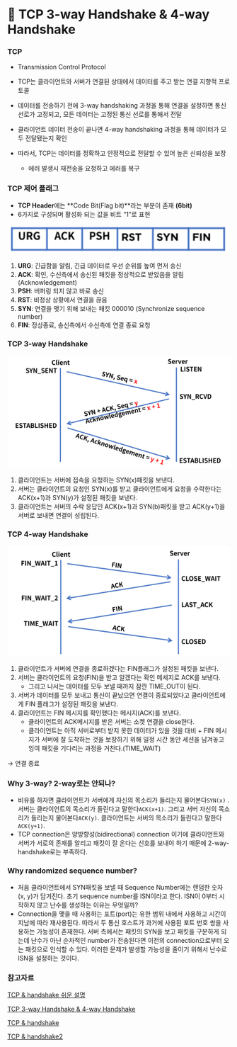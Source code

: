 # 🤝 TCP 3-way Handshake & 4-way Handshake

### TCP

- Transmission Control Protocol

- TCP는 클라이언트와 서버가 연결된 상태에서 데이터를 주고 받는 연결 지향적 프로토콜

- 데이터를 전송하기 전에 3-way handshaking 과정을 통해 연결을 설정하면 통신 선로가 고정되고, 모든 데이터는 고정된 통신 선로를 통해서 전달

- 클라이언트 데이터 전송이 끝나면 4-way handshaking 과정을 통해 데이터가 모두 전달됐는지 확인

- 따라서, TCP는 데이터를 정확하고 안정적으로 전달할 수 있어 높은 신뢰성을 보장

  - 에러 발생시 재전송을 요청하고 에러를 복구

  

### TCP 제어 플래그

- **TCP Header**에는 **Code Bit(Flag bit)**라는 부분이 존재 **(6bit)**
- 6가지로 구성되며 활성화 되는 값을 비트 “1”로 표현

![image-20220729163613052](01_TCP%203-way%20Handshake,%204-way%20Handshake.assets/image-20220729163613052.png)

1. **URG**: 긴급함을 알림, 긴급 데이터로 우선 순위를 높여 먼저 송신
2. **ACK**: 확인, 수신측에서 송신된 패킷을 정상적으로 받았음을 알림 (Acknowledgement)
3. **PSH**: 버퍼링 되지 않고 바로 송신
4. **RST**: 비정상 상황에서 연결을 끊음
5. **SYN**: 연결을 맺기 위해 보내는 패킷 000010 (Synchronize sequence number)
6. **FIN**: 정상종료, 송신측에서 수신측에 연결 종료 요청



### TCP 3-way Handshake

![image-20220729163639158](01_TCP%203-way%20Handshake,%204-way%20Handshake.assets/image-20220729163639158.png)

1. 클라이언트는 서버에 접속을 요청하는 SYN(x)패킷을 보낸다.
2. 서버는 클라이언트의 요청인 SYN(x)를 받고 클라이언트에게 요청을 수락한다는 ACK(x+1)과 SYN(y)가 설정된 패킷을 보낸다.
3. 클라이언트는 서버의 수락 응답인 ACK(x+1)과 SYN(b)패킷을 받고 ACK(y+1)을 서버로 보내면 연결이 성립된다.



### TCP 4-way Handshake

![image-20220729163657199](01_TCP%203-way%20Handshake,%204-way%20Handshake.assets/image-20220729163657199.png)

1. 클라이언트가 서버에 연결을 종료하겠다는 FIN플래그가 설정된 패킷을 보낸다.
2. 서버는 클라이언트의 요청(FIN)을 받고 알겠다는 확인 메세지로 ACK를 보낸다.
   - 그리고 나서는 데이터를 모두 보낼 때까지 잠깐 TIME_OUT이 된다.
3. 서버가 데이터를 모두 보내고 통신이 끝났으면 연결이 종료되었다고 클라이언트에게 FIN 플래그가 설정된 패킷을 보낸다.
4. 클라이언트는 FIN 메시지를 확인했다는 메시지(ACK)를 보낸다.
   - 클라이언트의 ACK메시지를 받은 서버는 소켓 연결을 close한다.
   - 클라이언트는 아직 서버로부터 받지 못한 데이터가 있을 것을 대비 + FIN 메시지가 서버에 잘 도착하는 것을 보장하기 위해 일정 시간 동안 세션을 남겨놓고 잉여 패킷을 기다리는 과정을 거친다.(TIME_WAIT)

→ 연결 종료



### Why 3-way? 2-way로는 안되나?

- 비유를 하자면 클라이언트가 서버에게 자신의 목소리가 들리는지 물어본다`SYN(x)` . 서버는 클라이언트의 목소리가 들린다고 말한다`ACK(x+1)`. 그리고 서버 자신의 목소리가 들리는지 물어본다`ACK(y)`. 클라이언트는 서버의 목소리가 들린다고 말한다`ACK(y+1)`.
- TCP connection은 양방향성(bidirectional) connection 이기에 클라이언트와 서버가 서로의 존재를 알리고 패킷이 잘 온다는 신호를 보내야 하기 때문에 2-way-handshake로는 부족하다.



### Why randomized sequence number?

- 처음 클라이언트에서 SYN패킷을 보낼 때 Sequence Number에는 랜덤한 숫자(x, y)가 담겨진다. 초기 sequence number를 ISN이라고 한다. ISN이 0부터 시작하지 않고 난수를 생성하는 이유는 무엇일까?
- Connection을 맺을 때 사용하는 포트(port)는 유한 범위 내에서 사용하고 시간이 지남에 따라 재사용된다. 따라서 두 통신 호스트가 과거에 사용된 포트 번호 쌍을 사용하는 가능성이 존재한다. 서버 측에서는 패킷의 SYN을 보고 패킷을 구분하게 되는데 난수가 아닌 순차적인 number가 전송된다면 이전의 connection으로부터 오는 패킷으로 인식할 수 있다. 이러한 문제가 발생할 가능성을 줄이기 위해서 난수로 ISN을 설정하는 것이다.



### 참고자료

[TCP & handshake 쉬운 설명](https://asfirstalways.tistory.com/356)

[TCP 3-way Handshake & 4-way Handshake](https://gmlwjd9405.github.io/2018/09/19/tcp-connection.html)

[TCP & handshake](https://steady-coding.tistory.com/505)

[TCP & handshake2](https://seongonion.tistory.com/74)